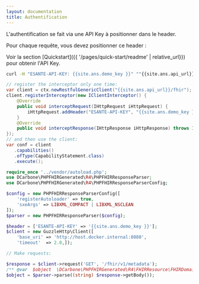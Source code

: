 ```yaml
---
layout: documentation
title: Authentification
---
```


L'authentification se fait via une API Key à positionner dans le header.

Pour chaque requête, vous devez positionner ce header : 



Voir la section [Quickstart]({{ '/pages/quick-start/readme' | relative_url}}) pour obtenir l'API Key.

<div class="tab">
<div class="tab-content" data-name="bash">

```bash
curl -H "ESANTE-API-KEY: {{site.ans.demo_key }}" ""{{site.ans.api_url}}/fhir/metadata?_pretty=true&_format=json"
```

</div>
<div class="tab-content" data-name="java/HAPI">

```java
// register the interceptor only one time:
var client = ctx.newRestfulGenericClient("{{site.ans.api_url}}/fhir");
client.registerInterceptor(new IClientInterceptor() {
    @Override
    public void interceptRequest(IHttpRequest iHttpRequest) {
        iHttpRequest.addHeader("ESANTE-API-KEY", "{{site.ans.demo_key }}");
    }
    @Override
    public void interceptResponse(IHttpResponse iHttpResponse) throws IOException {}
});
// and then use the client:
var conf = client
   .capabilities()
   .ofType(CapabilityStatement.class)
   .execute();
```
</div>
<div class="tab-content" data-name="PHP">

```php
require_once '../vendor/autoload.php';
use DCarbone\PHPFHIRGenerated\R4\PHPFHIRResponseParser;
use DCarbone\PHPFHIRGenerated\R4\PHPFHIRResponseParserConfig;

$config = new PHPFHIRResponseParserConfig([
    'registerAutoloader' => true,
    'sxeArgs' => LIBXML_COMPACT | LIBXML_NSCLEAN
]);
$parser = new PHPFHIRResponseParser($config);

$header = ['ESANTE-API-KEY' => '{{site.ans.demo_key }}'];
$client = new GuzzleHttp\Client([
    'base_uri' => 'http://host.docker.internal:8080',
    'timeout'  => 2.0,]);

// Make requests: 

$response = $client->request('GET', '/fhir/v1/metadata');
/** @var  $object  \DCarbone\PHPFHIRGenerated\R4\FHIRResource\FHIRDomainResource\FHIRCapabilityStatement*/
$object = $parser->parse((string) $response->getBody());
```

</div>
</div>
